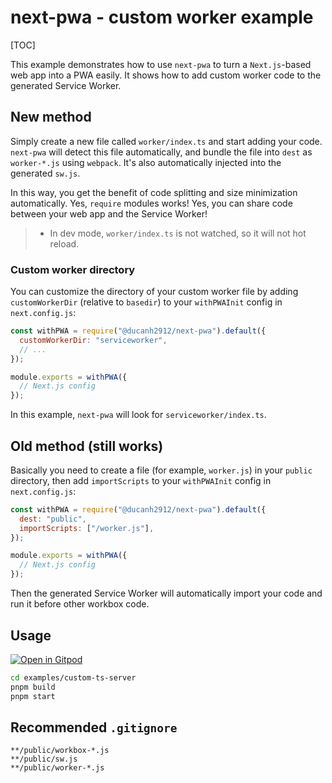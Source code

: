 # next-pwa - custom worker example

[TOC]

This example demonstrates how to use `next-pwa` to turn a `Next.js`-based web app into a PWA easily. It shows how to add custom worker code to the generated Service Worker.

## New method

Simply create a new file called `worker/index.ts` and start adding your code. `next-pwa` will detect this file automatically, and bundle the file into `dest` as `worker-*.js` using `webpack`. It's also automatically injected into the generated `sw.js`.

In this way, you get the benefit of code splitting and size minimization automatically. Yes, `require` modules works! Yes, you can share code between your web app and the Service Worker!

> - In dev mode, `worker/index.ts` is not watched, so it will not hot reload.

### Custom worker directory

You can customize the directory of your custom worker file by adding `customWorkerDir` (relative to `basedir`) to your `withPWAInit` config in `next.config.js`:

```javascript
const withPWA = require("@ducanh2912/next-pwa").default({
  customWorkerDir: "serviceworker",
  // ...
});

module.exports = withPWA({
  // Next.js config
});
```

In this example, `next-pwa` will look for `serviceworker/index.ts`.

## Old method (still works)

Basically you need to create a file (for example, `worker.js`) in your `public` directory, then add `importScripts` to your `withPWAInit` config in `next.config.js`:

```javascript
const withPWA = require("@ducanh2912/next-pwa").default({
  dest: "public",
  importScripts: ["/worker.js"],
});

module.exports = withPWA({
  // Next.js config
});
```

Then the generated Service Worker will automatically import your code and run it before other workbox code.

## Usage

[![Open in Gitpod](https://img.shields.io/badge/Open%20In-Gitpod.io-%231966D2?style=for-the-badge&logo=gitpod)](https://gitpod.io/#https://github.com/DuCanhGH/next-pwa/)

```bash
cd examples/custom-ts-server
pnpm build
pnpm start
```

## Recommended `.gitignore`

```gitignore
**/public/workbox-*.js
**/public/sw.js
**/public/worker-*.js
```
